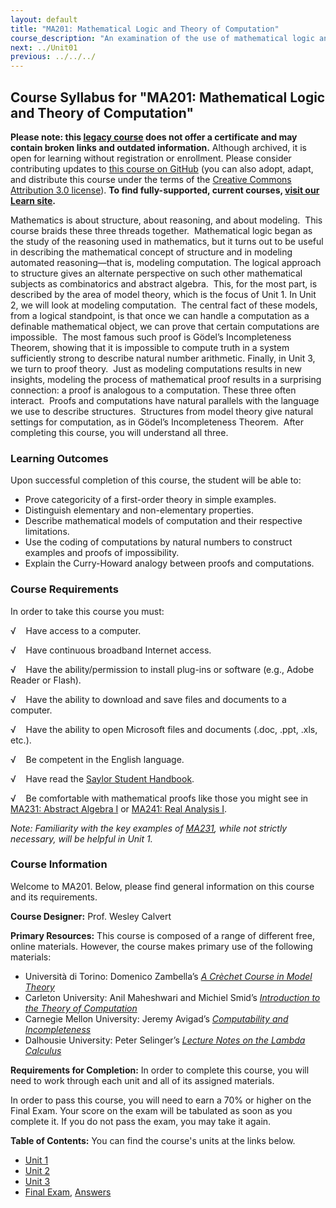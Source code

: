 ```yaml
---
layout: default
title: "MA201: Mathematical Logic and Theory of Computation"
course_description: "An examination of the use of mathematical logic and computation for solving some of the world's fundamental problems."
next: ../Unit01
previous: ../../../
---
```

Course Syllabus for "MA201: Mathematical Logic and Theory of Computation"
-------------------------------------------------------------------------

**Please note: this [legacy course](https://sayloracademy.zendesk.com/hc/en-us/articles/206089967) does not offer a certificate and may contain 
broken links and outdated information.** Although archived, it is open 
for learning without registration or enrollment. Please consider contributing 
updates to [this course on GitHub](https://github.com/saylordotorg/course_ma201) 
(you can also adopt, adapt, and distribute this course under the terms of 
the [Creative Commons Attribution 3.0 license](http://creativecommons.org/licenses/by/3.0/)). **To find fully-supported, current courses, [visit our 
Learn site](https://learn.saylor.org).**

Mathematics is about structure, about reasoning, and about modeling. 
This course braids these three threads together.  Mathematical logic
began as the study of the reasoning used in mathematics, but it turns
out to be useful in describing the mathematical concept of structure and
in modeling automated reasoning—that is, modeling computation. The
logical approach to structure gives an alternate perspective on such
other mathematical subjects as combinatorics and abstract algebra. 
This, for the most part, is described by the area of model theory, which
is the focus of Unit 1. In Unit 2, we will look at modeling
computation.  The central fact of these models, from a logical
standpoint, is that once we can handle a computation as a definable
mathematical object, we can prove that certain computations are
impossible.  The most famous such proof is Gödel’s Incompleteness
Theorem, showing that it is impossible to compute truth in a system
sufficiently strong to describe natural number arithmetic. Finally, in
Unit 3, we turn to proof theory.  Just as modeling computations results
in new insights, modeling the process of mathematical proof results in a
surprising connection: a proof is analogous to a computation. These
three often interact.  Proofs and computations have natural parallels
with the language we use to describe structures.  Structures from model
theory give natural settings for computation, as in Gödel’s
Incompleteness Theorem.  After completing this course, you will
understand all three.

### Learning Outcomes

Upon successful completion of this course, the student will be able to:

-   Prove categoricity of a first-order theory in simple examples.
-   Distinguish elementary and non-elementary properties.
-   Describe mathematical models of computation and their respective
    limitations.
-   Use the coding of computations by natural numbers to construct
    examples and proofs of impossibility.
-   Explain the Curry-Howard analogy between proofs and computations.

### Course Requirements

In order to take this course you must:  
  
 √    Have access to a computer.  
  
 √    Have continuous broadband Internet access.  
  
 √    Have the ability/permission to install plug-ins or software (e.g.,
Adobe Reader or Flash).  
  
 √    Have the ability to download and save files and documents to a
computer.  
  
 √    Have the ability to open Microsoft files and documents (.doc,
.ppt, .xls, etc.).  
  
 √    Be competent in the English language.  
  
 √    Have read the [Saylor Student
Handbook](https://resources.saylor.org/archived/wp-content/uploads/2012/05/Saylor-StudentHandbook.pdf).  
  
 √    Be comfortable with mathematical proofs like those you might see
in [MA231: Abstract Algebra I](http://www.saylor.org/courses/ma231/) or
[MA241: Real Analysis I](http://www.saylor.org/courses/ma241/).  
  
 *Note: Familiarity with the key examples of
[MA231](http://www.saylor.org/courses/ma231/), while not strictly
necessary, will be helpful in Unit 1.*

### Course Information

Welcome to MA201. Below, please find general information on this course
and its requirements.  
  
 **Course Designer:** Prof. Wesley Calvert  
  
 **Primary Resources:** This course is composed of a range of different
free, online materials. However, the course makes primary use of the
following materials:  

-   Università di Torino: Domenico Zambella’s [*A Crèchet Course in
    Model
    Theory*](http://www.dm.unito.it/personalpages/zambella/papers/creche/e.pdf)
-   Carleton University: Anil Maheshwari and Michiel Smid’s
    [*Introduction to the Theory of
    Computation*](https://resources.saylor.org/archived/wp-content/uploads/2013/10/MA201-Maheshwari-Smid-TheoryOfComputation.pdf)
-   Carnegie Mellon University: Jeremy Avigad’s [*Computability and
    Incompleteness*](http://www.andrew.cmu.edu/user/avigad/Teaching/candi_notes.pdf)
-   Dalhousie University: Peter Selinger’s [*Lecture Notes on the Lambda
    Calculus*](http://www.mscs.dal.ca/~selinger/papers/lambdanotes.pdf)

**Requirements for Completion:** In order to complete this course, you
will need to work through each unit and all of its assigned materials.  
  
 In order to pass this course, you will need to earn a 70% or higher on
the Final Exam. Your score on the exam will be tabulated as soon as you
complete it. If you do not pass the exam, you may take it again.  
  
**Table of Contents:** You can find the course's units at the links below.

- [Unit 1](https://legacy.saylor.org/ma201/Unit01/)
- [Unit 2](https://legacy.saylor.org/ma201/Unit02/)
- [Unit 3](https://legacy.saylor.org/ma201/Unit03/)
- [Final Exam](http://saylordotorg.github.io/LegacyExams/MA/MA201/MA201-FinalExam.html), [Answers](http://saylordotorg.github.io/LegacyExams/MA/MA201/MA201-FinalExam-Answers.html)
